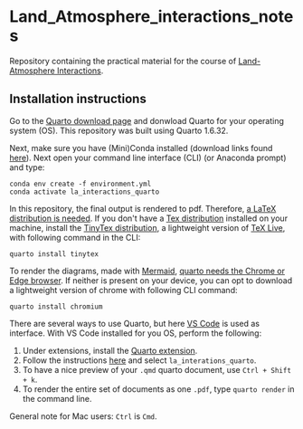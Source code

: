# Land_Atmosphere_interactions_notes
Repository containing the practical material for the course of [Land-Atmosphere Interactions](https://studiekiezer.ugent.be/2025/studiefiche/en/I002451). 

## Installation instructions

Go to the [Quarto download page](https://quarto.org/docs/download/) and donwload Quarto for your operating system (OS). This repository was built using Quarto 1.6.32.

Next, make sure you have (Mini)Conda installed (download links found [here](https://docs.anaconda.com/miniconda/)). Next open your command line interface (CLI) (or Anaconda prompt) and type:
```
conda env create -f environment.yml
conda activate la_interactions_quarto
```

In this repository, the final output is rendered to pdf. Therefore, [a LaTeX distribution is needed](https://quarto.org/docs/output-formats/pdf-basics.html#prerequisites). If you don't have a [Tex distribution](https://www.latex-project.org/get/#tex-distributions) installed on your machine, install the [TinyTex distribution](https://yihui.org/tinytex/), a lightweight version of [TeX Live](https://www.tug.org/texlive/), with following command in the CLI:
```
quarto install tinytex
```
To render the diagrams, made with [Mermaid](https://mermaid.js.org/intro/), [quarto needs the Chrome or Edge browser](https://quarto.org/docs/authoring/diagrams.html#chrome-install). If neither is present on your device, you can opt to download a lightweight version of chrome with following CLI command:
```
quarto install chromium
```

There are several ways to use Quarto, but here [VS Code](https://code.visualstudio.com/Download) is used as interface. With VS Code installed for you OS, perform the following:

1. Under extensions, install the [Quarto extension](https://marketplace.visualstudio.com/items?itemName=quarto.quarto). 
2. Follow the instructions [here](https://code.visualstudio.com/docs/python/environments#_select-and-activate-an-environment) and select `la_interations_quarto`.
3. To have a nice preview of your `.qmd` quarto document, use `Ctrl + Shift + k`. 
4. To render the entire set of documents as one `.pdf`, type `quarto render` in the command line. 

General note for Mac users: `Ctrl` is `Cmd`. 
